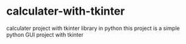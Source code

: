 # calculater-with-tkinter
calculater project with tkinter library in python
this project is a simple python GUI project with tkinter
